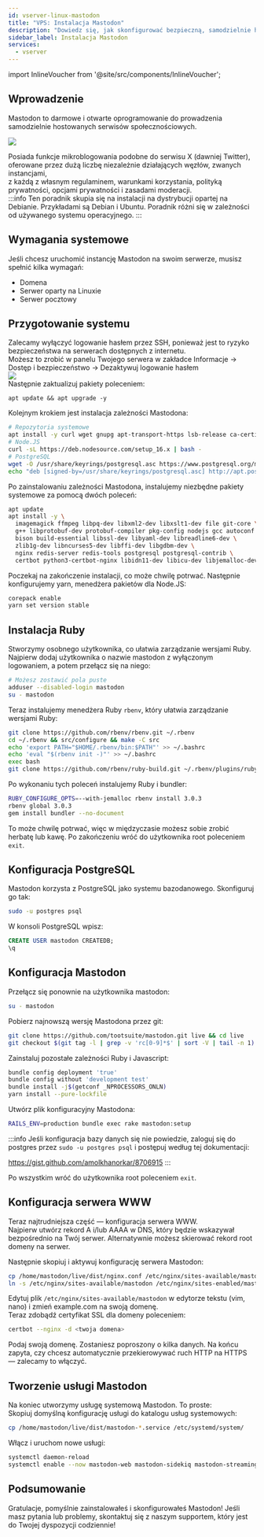 ```yaml
---
id: vserver-linux-mastodon
title: "VPS: Instalacja Mastodon"
description: "Dowiedz się, jak skonfigurować bezpieczną, samodzielnie hostowaną sieć społecznościową Mastodon na serwerach opartych na Debianie, aby mieć pełną kontrolę i prywatność → Sprawdź teraz"
sidebar_label: Instalacja Mastodon
services:
  - vserver
---
```


import InlineVoucher from '@site/src/components/InlineVoucher';

## Wprowadzenie

Mastodon to darmowe i otwarte oprogramowanie do prowadzenia samodzielnie hostowanych serwisów społecznościowych.

![](https://screensaver01.zap-hosting.com/index.php/s/tprjy6DYmZNWSDH/preview)

Posiada funkcje mikroblogowania podobne do serwisu X (dawniej Twitter), oferowane przez dużą liczbę niezależnie działających węzłów, zwanych instancjami,  
z każdą z własnym regulaminem, warunkami korzystania, polityką prywatności, opcjami prywatności i zasadami moderacji.  
:::info
Ten poradnik skupia się na instalacji na dystrybucji opartej na Debianie. Przykładami są Debian i Ubuntu. Poradnik różni się w zależności od używanego systemu operacyjnego.
:::

<InlineVoucher />

## Wymagania systemowe
Jeśli chcesz uruchomić instancję Mastodon na swoim serwerze, musisz spełnić kilka wymagań:
- Domena
- Serwer oparty na Linuxie
- Serwer pocztowy

## Przygotowanie systemu
Zalecamy wyłączyć logowanie hasłem przez SSH, ponieważ jest to ryzyko bezpieczeństwa na serwerach dostępnych z internetu.  
Możesz to zrobić w panelu Twojego serwera w zakładce Informacje -> Dostęp i bezpieczeństwo -> Dezaktywuj logowanie hasłem  
![](https://screensaver01.zap-hosting.com/index.php/s/jYHPGg6t9qJn3gD/preview)  
Następnie zaktualizuj pakiety poleceniem:
```
apt update && apt upgrade -y
```

Kolejnym krokiem jest instalacja zależności Mastodona:
```bash
# Repozytoria systemowe
apt install -y curl wget gnupg apt-transport-https lsb-release ca-certificates
# Node.JS
curl -sL https://deb.nodesource.com/setup_16.x | bash -
# PostgreSQL
wget -O /usr/share/keyrings/postgresql.asc https://www.postgresql.org/media/keys/ACCC4CF8.asc
echo "deb [signed-by=/usr/share/keyrings/postgresql.asc] http://apt.postgresql.org/pub/repos/apt $(lsb_release -cs)-pgdg main" > /etc/apt/sources.list.d/postgresql.list
```

Po zainstalowaniu zależności Mastodona, instalujemy niezbędne pakiety systemowe za pomocą dwóch poleceń:
```bash
apt update
apt install -y \
  imagemagick ffmpeg libpq-dev libxml2-dev libxslt1-dev file git-core \
  g++ libprotobuf-dev protobuf-compiler pkg-config nodejs gcc autoconf \
  bison build-essential libssl-dev libyaml-dev libreadline6-dev \
  zlib1g-dev libncurses5-dev libffi-dev libgdbm-dev \
  nginx redis-server redis-tools postgresql postgresql-contrib \
  certbot python3-certbot-nginx libidn11-dev libicu-dev libjemalloc-dev
```
Poczekaj na zakończenie instalacji, co może chwilę potrwać. Następnie konfigurujemy yarn, menedżera pakietów dla Node.JS:
```bash
corepack enable
yarn set version stable
```

## Instalacja Ruby
Stworzymy osobnego użytkownika, co ułatwia zarządzanie wersjami Ruby. Najpierw dodaj użytkownika o nazwie mastodon z wyłączonym logowaniem, a potem przełącz się na niego:
```bash
# Możesz zostawić pola puste
adduser --disabled-login mastodon
su - mastodon
```

Teraz instalujemy menedżera Ruby `rbenv`, który ułatwia zarządzanie wersjami Ruby:
```bash
git clone https://github.com/rbenv/rbenv.git ~/.rbenv
cd ~/.rbenv && src/configure && make -C src
echo 'export PATH="$HOME/.rbenv/bin:$PATH"' >> ~/.bashrc
echo 'eval "$(rbenv init -)"' >> ~/.bashrc
exec bash
git clone https://github.com/rbenv/ruby-build.git ~/.rbenv/plugins/ruby-build
```
Po wykonaniu tych poleceń instalujemy Ruby i bundler:
```bash
RUBY_CONFIGURE_OPTS=--with-jemalloc rbenv install 3.0.3
rbenv global 3.0.3
gem install bundler --no-document
```
To może chwilę potrwać, więc w międzyczasie możesz sobie zrobić herbatę lub kawę. Po zakończeniu wróć do użytkownika root poleceniem `exit`.

## Konfiguracja PostgreSQL
Mastodon korzysta z PostgreSQL jako systemu bazodanowego. Skonfiguruj go tak:
```bash
sudo -u postgres psql
```

W konsoli PostgreSQL wpisz:
```sql
CREATE USER mastodon CREATEDB;
\q
```

## Konfiguracja Mastodon
Przełącz się ponownie na użytkownika mastodon:
```bash
su - mastodon
```
Pobierz najnowszą wersję Mastodona przez git:
```bash
git clone https://github.com/tootsuite/mastodon.git live && cd live
git checkout $(git tag -l | grep -v 'rc[0-9]*$' | sort -V | tail -n 1)
```
Zainstaluj pozostałe zależności Ruby i Javascript:
```bash
bundle config deployment 'true'
bundle config without 'development test'
bundle install -j$(getconf _NPROCESSORS_ONLN)
yarn install --pure-lockfile
```
Utwórz plik konfiguracyjny Mastodona:
```bash
RAILS_ENV=production bundle exec rake mastodon:setup
```
:::info
Jeśli konfiguracja bazy danych się nie powiedzie, zaloguj się do postgres przez `sudo -u postgres psql` i postępuj według tej dokumentacji: 

https://gist.github.com/amolkhanorkar/8706915
:::

Po wszystkim wróć do użytkownika root poleceniem `exit`.

## Konfiguracja serwera WWW
Teraz najtrudniejsza część — konfiguracja serwera WWW.  
Najpierw utwórz rekord A i/lub AAAA w DNS, który będzie wskazywał bezpośrednio na Twój serwer. Alternatywnie możesz skierować rekord root domeny na serwer.

Następnie skopiuj i aktywuj konfigurację serwera Mastodon:
```bash
cp /home/mastodon/live/dist/nginx.conf /etc/nginx/sites-available/mastodon
ln -s /etc/nginx/sites-available/mastodon /etc/nginx/sites-enabled/mastodon
```

Edytuj plik `/etc/nginx/sites-available/mastodon` w edytorze tekstu (vim, nano) i zmień example.com na swoją domenę.  
Teraz zdobądź certyfikat SSL dla domeny poleceniem:
```bash
certbot --nginx -d <twoja domena>
```
Podaj swoją domenę. Zostaniesz poproszony o kilka danych. Na końcu zapyta, czy chcesz automatycznie przekierowywać ruch HTTP na HTTPS — zalecamy to włączyć.

## Tworzenie usługi Mastodon
Na koniec utworzymy usługę systemową Mastodon. To proste:  
Skopiuj domyślną konfigurację usługi do katalogu usług systemowych:
```sh
cp /home/mastodon/live/dist/mastodon-*.service /etc/systemd/system/
```

Włącz i uruchom nowe usługi:
```sh
systemctl daemon-reload
systemctl enable --now mastodon-web mastodon-sidekiq mastodon-streaming
```

## Podsumowanie

Gratulacje, pomyślnie zainstalowałeś i skonfigurowałeś Mastodon! Jeśli masz pytania lub problemy, skontaktuj się z naszym supportem, który jest do Twojej dyspozycji codziennie!

<InlineVoucher />